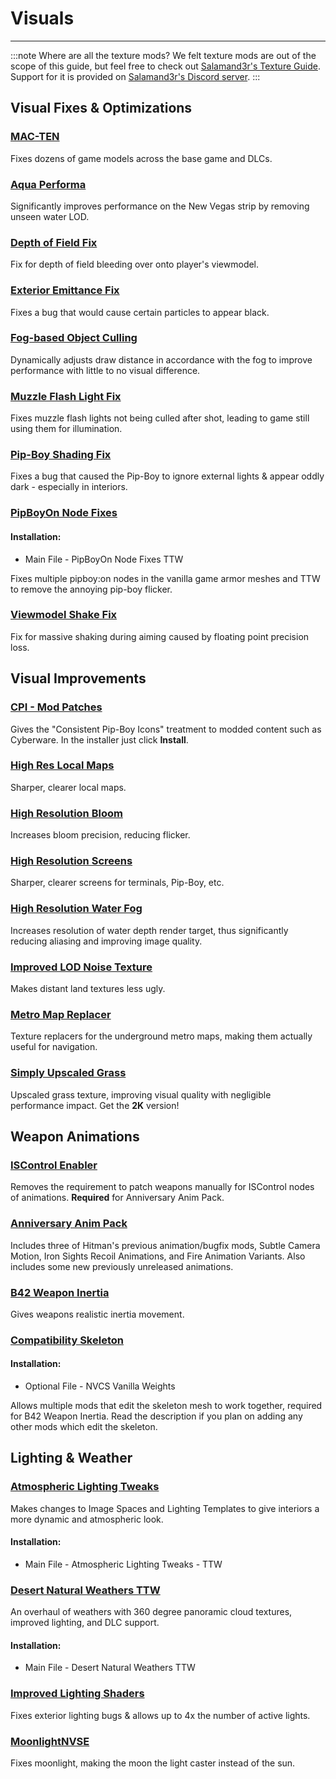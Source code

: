 ﻿# Visuals

---

:::note Where are all the texture mods?
We felt texture mods are out of the scope of this guide, but feel free to check out [Salamand3r's Texture Guide](https://salamand3r.fail/texture-guide). Support for it is provided on [Salamand3r's Discord server](https://discord.gg/ka34w2jy).
:::

## Visual Fixes & Optimizations

### [MAC-TEN](https://www.nexusmods.com/newvegas/mods/83815)

Fixes dozens of game models across the base game and DLCs.

### [Aqua Performa](https://www.nexusmods.com/newvegas/mods/78617)

Significantly improves performance on the New Vegas strip by removing unseen water LOD.

### [Depth of Field Fix](https://www.nexusmods.com/newvegas/mods/81200)

Fix for depth of field bleeding over onto player's viewmodel.

### [Exterior Emittance Fix](https://www.nexusmods.com/newvegas/mods/80443)

Fixes a bug that would cause certain particles to appear black.

### [Fog-based Object Culling](https://www.nexusmods.com/newvegas/mods/79516)

Dynamically adjusts draw distance in accordance with the fog to improve performance with little to no visual difference.

### [Muzzle Flash Light Fix](https://www.nexusmods.com/newvegas/mods/81201)

Fixes muzzle flash lights not being culled after shot, leading to game still using them for illumination.

### [Pip-Boy Shading Fix](https://www.nexusmods.com/newvegas/mods/77957)

Fixes a bug that caused the Pip-Boy to ignore external lights & appear oddly dark - especially in interiors.

### [PipBoyOn Node Fixes](https://www.nexusmods.com/newvegas/mods/81775)

#### Installation:

- Main File - PipBoyOn Node Fixes TTW

Fixes multiple pipboy:on nodes in the vanilla game armor meshes and TTW to remove the annoying pip-boy flicker.

### [Viewmodel Shake Fix](https://www.nexusmods.com/newvegas/mods/84443)

Fix for massive shaking during aiming caused by floating point precision loss.

## Visual Improvements

### [CPI - Mod Patches](https://www.nexusmods.com/newvegas/mods/65046)

Gives the "Consistent Pip-Boy Icons" treatment to modded content such as Cyberware. In the installer just click **Install**.

<!-- ### [Dynamic Pip-Boy Light](https://www.nexusmods.com/newvegas/mods/81203)

Attaches Pip-Boy light to the Pip-Boy so it moves with the player's arm. -->

### [High Res Local Maps](https://www.nexusmods.com/newvegas/mods/77963)

Sharper, clearer local maps.

### [High Resolution Bloom](https://www.nexusmods.com/newvegas/mods/77933)

Increases bloom precision, reducing flicker.

### [High Resolution Screens](https://www.nexusmods.com/newvegas/mods/77989)

Sharper, clearer screens for terminals, Pip-Boy, etc.

### [High Resolution Water Fog](https://www.nexusmods.com/newvegas/mods/78400)

Increases resolution of water depth render target, thus significantly reducing aliasing and improving image quality.

### [Improved LOD Noise Texture](https://www.nexusmods.com/newvegas/mods/46451)

Makes distant land textures less ugly.

### [Metro Map Replacer](https://taleoftwowastelands.com/viewtopic.php?f=55&t=7779)

Texture replacers for the underground metro maps, making them actually useful for navigation.

### [Simply Upscaled Grass](https://www.nexusmods.com/newvegas/mods/79716)

Upscaled grass texture, improving visual quality with negligible performance impact. Get the **2K** version!

## Weapon Animations

### [ISControl Enabler](https://www.nexusmods.com/newvegas/mods/75417)

Removes the requirement to patch weapons manually for ISControl nodes of animations. **Required** for Anniversary Anim Pack.

### [Anniversary Anim Pack](https://www.nexusmods.com/newvegas/mods/70158)

Includes three of Hitman's previous animation/bugfix mods, Subtle Camera Motion, Iron Sights Recoil Animations, and Fire Animation Variants. Also includes some new previously unreleased animations.

### [B42 Weapon Inertia](https://www.nexusmods.com/newvegas/mods/64335)

Gives weapons realistic inertia movement.

### [Compatibility Skeleton](https://www.nexusmods.com/newvegas/mods/68776)

#### Installation:

- Optional File - NVCS Vanilla Weights

Allows multiple mods that edit the skeleton mesh to work together, required for B42 Weapon Inertia. Read the description if you plan on adding any other mods which edit the skeleton.

## Lighting & Weather

### [Atmospheric Lighting Tweaks](https://www.nexusmods.com/newvegas/mods/79378)

Makes changes to Image Spaces and Lighting Templates to give interiors a more dynamic and atmospheric look.

#### Installation:

- Main File - Atmospheric Lighting Tweaks - TTW

### [Desert Natural Weathers TTW](https://www.nexusmods.com/newvegas/mods/75437)

An overhaul of weathers with 360 degree panoramic cloud textures, improved lighting, and DLC support.

#### Installation:

- Main File - Desert Natural Weathers TTW

### [Improved Lighting Shaders](https://www.nexusmods.com/newvegas/mods/69833)

Fixes exterior lighting bugs & allows up to 4x the number of active lights.

### [MoonlightNVSE](https://www.nexusmods.com/newvegas/mods/77683)

Fixes moonlight, making the moon the light caster instead of the sun.
